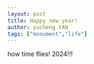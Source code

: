 ```yaml
---
layout: post
title: Happy new year!
author: yucheng YAN
tags: ["monument","life"]
---  
```


how time flies! 2024!!!  


